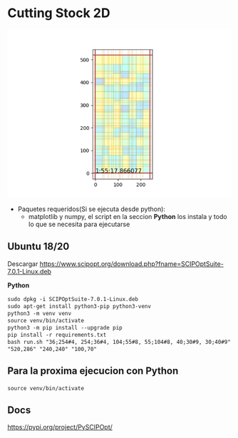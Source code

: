 
# Cutting Stock 2D

![alt text](https://github.com/agusalex/CuttingStock2D/blob/main/out/demo.jpeg?raw=true)

 - Paquetes requeridos(Si se ejecuta desde python):  
	 - matplotlib y numpy, el script en la seccion **Python** los instala y todo lo que se necesita para
   ejecutarse 

## Ubuntu 18/20
Descargar https://www.scipopt.org/download.php?fname=SCIPOptSuite-7.0.1-Linux.deb

**Python**

    sudo dpkg -i SCIPOptSuite-7.0.1-Linux.deb
    sudo apt-get install python3-pip python3-venv
    python3 -m venv venv
    source venv/bin/activate
    python3 -m pip install --upgrade pip
    pip install -r requirements.txt
    bash run.sh "36;254#4, 254;36#4, 104;55#8, 55;104#8, 40;30#9, 30;40#9" "520,286" "240,240" "100,70"
    


## Para la proxima ejecucion con Python
    source venv/bin/activate
## Docs
https://pypi.org/project/PySCIPOpt/
